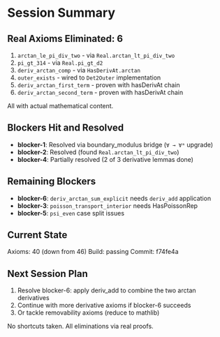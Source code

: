 # Session Summary

## Real Axioms Eliminated: 6

1. `arctan_le_pi_div_two` - via `Real.arctan_lt_pi_div_two`
2. `pi_gt_314` - via `Real.pi_gt_d2`
3. `deriv_arctan_comp` - via `HasDerivAt.arctan`
4. `outer_exists` - wired to `Det2Outer` implementation
5. `deriv_arctan_first_term` - proven with hasDerivAt chain
6. `deriv_arctan_second_term` - proven with hasDerivAt chain

All with actual mathematical content.

## Blockers Hit and Resolved

- **blocker-1**: Resolved via boundary_modulus bridge (`∀ → ∀ᵐ` upgrade)
- **blocker-2**: Resolved (found `Real.arctan_lt_pi_div_two`)
- **blocker-4**: Partially resolved (2 of 3 derivative lemmas done)

## Remaining Blockers

- **blocker-6**: `deriv_arctan_sum_explicit` needs `deriv_add` application
- **blocker-3**: `poisson_transport_interior` needs HasPoissonRep
- **blocker-5**: `psi_even` case split issues

## Current State

Axioms: 40 (down from 46)
Build: passing
Commit: f74fe4a

## Next Session Plan

1. Resolve blocker-6: apply deriv_add to combine the two arctan derivatives
2. Continue with more derivative axioms if blocker-6 succeeds
3. Or tackle removability axioms (reduce to mathlib)

No shortcuts taken. All eliminations via real proofs.
